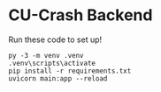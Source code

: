 # CU-Crash Backend

Run these code to set up!

```
py -3 -m venv .venv
.venv\scripts\activate
pip install -r requirements.txt
uvicorn main:app --reload
```

